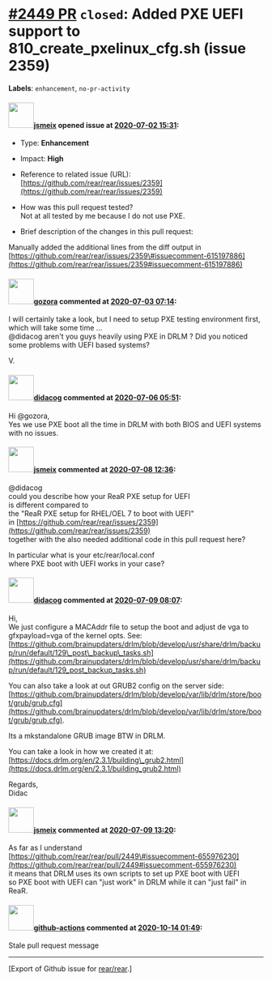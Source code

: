 [\#2449 PR](https://github.com/rear/rear/pull/2449) `closed`: Added PXE UEFI support to 810\_create\_pxelinux\_cfg.sh (issue 2359)
==================================================================================================================================

**Labels**: `enhancement`, `no-pr-activity`

#### <img src="https://avatars.githubusercontent.com/u/1788608?u=925fc54e2ce01551392622446ece427f51e2f0ce&v=4" width="50">[jsmeix](https://github.com/jsmeix) opened issue at [2020-07-02 15:31](https://github.com/rear/rear/pull/2449):

-   Type: **Enhancement**

-   Impact: **High**

-   Reference to related issue (URL):  
    [https://github.com/rear/rear/issues/2359](https://github.com/rear/rear/issues/2359)

-   How was this pull request tested?  
    Not at all tested by me because I do not use PXE.

-   Brief description of the changes in this pull request:

Manually added the additional lines from the diff output in  
[https://github.com/rear/rear/issues/2359\#issuecomment-615197886](https://github.com/rear/rear/issues/2359#issuecomment-615197886)

#### <img src="https://avatars.githubusercontent.com/u/12116358?u=1c5ba9dcee5ca3082f03029a7fbe647efd30eb49&v=4" width="50">[gozora](https://github.com/gozora) commented at [2020-07-03 07:14](https://github.com/rear/rear/pull/2449#issuecomment-653392160):

I will certainly take a look, but I need to setup PXE testing
environment first, which will take some time ...  
@didacog aren't you guys heavily using PXE in DRLM ? Did you noticed
some problems with UEFI based systems?

V.

#### <img src="https://avatars.githubusercontent.com/u/5380209?u=163f1571e6b9c9c7df94e2c6ca152b0a7406b52d&v=4" width="50">[didacog](https://github.com/didacog) commented at [2020-07-06 05:51](https://github.com/rear/rear/pull/2449#issuecomment-654029197):

Hi @gozora,  
Yes we use PXE boot all the time in DRLM with both BIOS and UEFI systems
with no issues.

#### <img src="https://avatars.githubusercontent.com/u/1788608?u=925fc54e2ce01551392622446ece427f51e2f0ce&v=4" width="50">[jsmeix](https://github.com/jsmeix) commented at [2020-07-08 12:36](https://github.com/rear/rear/pull/2449#issuecomment-655492085):

@didacog  
could you describe how your ReaR PXE setup for UEFI  
is different compared to  
the "ReaR PXE setup for RHEL/OEL 7 to boot with UEFI"  
in
[https://github.com/rear/rear/issues/2359](https://github.com/rear/rear/issues/2359)  
together with the also needed additional code in this pull request here?

In particular what is your etc/rear/local.conf  
where PXE boot with UEFI works in your case?

#### <img src="https://avatars.githubusercontent.com/u/5380209?u=163f1571e6b9c9c7df94e2c6ca152b0a7406b52d&v=4" width="50">[didacog](https://github.com/didacog) commented at [2020-07-09 08:07](https://github.com/rear/rear/pull/2449#issuecomment-655976230):

Hi,  
We just configure a MACAddr file to setup the boot and adjust de vga to
gfxpayload=vga of the kernel opts. See:
[https://github.com/brainupdaters/drlm/blob/develop/usr/share/drlm/backup/run/default/129\_post\_backup\_tasks.sh](https://github.com/brainupdaters/drlm/blob/develop/usr/share/drlm/backup/run/default/129_post_backup_tasks.sh)

You can also take a look at out GRUB2 config on the server side:
[https://github.com/brainupdaters/drlm/blob/develop/var/lib/drlm/store/boot/grub/grub.cfg](https://github.com/brainupdaters/drlm/blob/develop/var/lib/drlm/store/boot/grub/grub.cfg).

Its a mkstandalone GRUB image BTW in DRLM.

You can take a look in how we created it at:
[https://docs.drlm.org/en/2.3.1/building\_grub2.html](https://docs.drlm.org/en/2.3.1/building_grub2.html)

Regards,  
Didac

#### <img src="https://avatars.githubusercontent.com/u/1788608?u=925fc54e2ce01551392622446ece427f51e2f0ce&v=4" width="50">[jsmeix](https://github.com/jsmeix) commented at [2020-07-09 13:20](https://github.com/rear/rear/pull/2449#issuecomment-656123220):

As far as I understand
[https://github.com/rear/rear/pull/2449\#issuecomment-655976230](https://github.com/rear/rear/pull/2449#issuecomment-655976230)  
it means that DRLM uses its own scripts to set up PXE boot with UEFI  
so PXE boot with UEFI can "just work" in DRLM while it can "just fail"
in ReaR.

#### <img src="https://avatars.githubusercontent.com/in/15368?v=4" width="50">[github-actions](https://github.com/apps/github-actions) commented at [2020-10-14 01:49](https://github.com/rear/rear/pull/2449#issuecomment-708104286):

Stale pull request message

------------------------------------------------------------------------

\[Export of Github issue for
[rear/rear](https://github.com/rear/rear).\]
